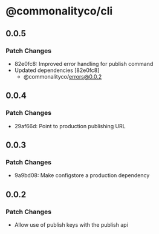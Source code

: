 # @commonalityco/cli

## 0.0.5

### Patch Changes

- 82e0fc8: Improved error handling for publish command
- Updated dependencies [82e0fc8]
  - @commonalityco/errors@0.0.2

## 0.0.4

### Patch Changes

- 29af66d: Point to production publishing URL

## 0.0.3

### Patch Changes

- 9a9bd08: Make configstore a production dependency

## 0.0.2

### Patch Changes

- Allow use of publish keys with the publish api
